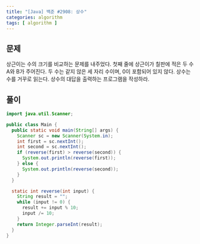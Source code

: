 ```yaml
---
title: "[Java] 백준 #2908: 상수"
categories: algorithm
tags: [ algorithm ]
---
```


## 문제

상근이는 수의 크기를 비교하는 문제를 내주었다. 첫째 줄에 상근이가 칠판에 적은 두 수 A와 B가 주어진다. 두 수는 같지 않은 세 자리 수이며, 0이 포함되어 있지 않다. 상수는 수를 거꾸로 읽는다. 상수의 대답을 출력하는 프로그램을 작성하라.



## 풀이

```java
import java.util.Scanner;

public class Main {
  public static void main(String[] args) {
    Scanner sc = new Scanner(System.in);
    int first = sc.nextInt();
    int second = sc.nextInt();
    if (reverse(first) > reverse(second)) {
      System.out.println(reverse(first));
    } else {
      System.out.println(reverse(second));
    }
  }

  static int reverse(int input) {
    String result = "";
    while (input != 0) {
      result += input % 10;
      input /= 10;
    }
    return Integer.parseInt(result);
  }
}

```
